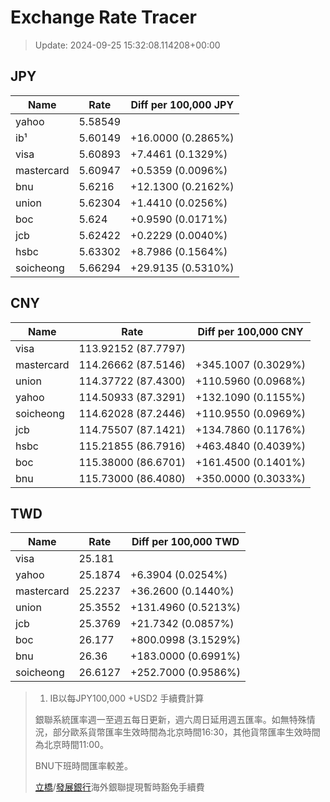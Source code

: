 # Exchange Rate Tracer

> Update: 2024-09-25 15:32:08.114208+00:00

## JPY

| Name       |    Rate | Diff per 100,000 JPY   |
|------------|---------|------------------------|
| yahoo      | 5.58549 |                        |
| ib¹        | 5.60149 | +16.0000 (0.2865%)     |
| visa       | 5.60893 | +7.4461 (0.1329%)      |
| mastercard | 5.60947 | +0.5359 (0.0096%)      |
| bnu        | 5.6216  | +12.1300 (0.2162%)     |
| union      | 5.62304 | +1.4410 (0.0256%)      |
| boc        | 5.624   | +0.9590 (0.0171%)      |
| jcb        | 5.62422 | +0.2229 (0.0040%)      |
| hsbc       | 5.63302 | +8.7986 (0.1564%)      |
| soicheong  | 5.66294 | +29.9135 (0.5310%)     |

## CNY

| Name       | Rate                | Diff per 100,000 CNY   |
|------------|---------------------|------------------------|
| visa       | 113.92152	(87.7797) |                        |
| mastercard | 114.26662	(87.5146) | +345.1007 (0.3029%)    |
| union      | 114.37722	(87.4300) | +110.5960 (0.0968%)    |
| yahoo      | 114.50933	(87.3291) | +132.1090 (0.1155%)    |
| soicheong  | 114.62028	(87.2446) | +110.9550 (0.0969%)    |
| jcb        | 114.75507	(87.1421) | +134.7860 (0.1176%)    |
| hsbc       | 115.21855	(86.7916) | +463.4840 (0.4039%)    |
| boc        | 115.38000	(86.6701) | +161.4500 (0.1401%)    |
| bnu        | 115.73000	(86.4080) | +350.0000 (0.3033%)    |

## TWD

| Name       |    Rate | Diff per 100,000 TWD   |
|------------|---------|------------------------|
| visa       | 25.181  |                        |
| yahoo      | 25.1874 | +6.3904 (0.0254%)      |
| mastercard | 25.2237 | +36.2600 (0.1440%)     |
| union      | 25.3552 | +131.4960 (0.5213%)    |
| jcb        | 25.3769 | +21.7342 (0.0857%)     |
| boc        | 26.177  | +800.0998 (3.1529%)    |
| bnu        | 26.36   | +183.0000 (0.6991%)    |
| soicheong  | 26.6127 | +252.7000 (0.9586%)    |


> 1. IB以每JPY100,000 +USD2 手續費計算
>
> 銀聯系統匯率週一至週五每日更新，週六周日延用週五匯率。如無特殊情況，部分歐系貨幣匯率生效時間為北京時間16:30，其他貨幣匯率生效時間為北京時間11:00。
>
> BNU下班時間匯率較差。
>
> [立橋](https://www.wlbank.com.mo/uploads/ueditor/file/20181211/1544536513900230.pdf)/[發展銀行](https://www.mdb.com.mo/Service_Charges_20230728.pdf)海外銀聯提現暫時豁免手續費

